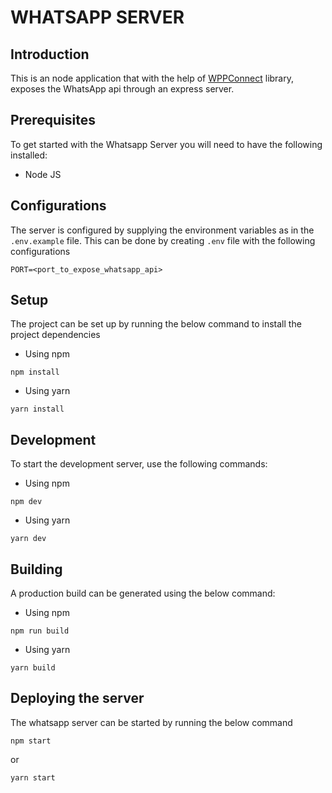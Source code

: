 # WHATSAPP SERVER

## Introduction

This is an node application that with the help of [WPPConnect](https://wppconnect.io/) library, exposes the WhatsApp api through an express server.

## Prerequisites

To get started with the Whatsapp Server you will need to have the following installed:

- Node JS

## Configurations

The server is configured by supplying the environment variables as in the `.env.example` file. This can be done by creating `.env` file with the following configurations

```
PORT=<port_to_expose_whatsapp_api>
```

## Setup

The project can be set up by running the below command to install the project dependencies

- Using npm

```
npm install
```

- Using yarn

```
yarn install
```

## Development

To start the development server, use the following commands:

- Using npm

```
npm dev
```

- Using yarn

```
yarn dev
```

## Building

A production build can be generated using the below command:

- Using npm

```
npm run build
```

- Using yarn

```
yarn build
```

## Deploying the server

The whatsapp server can be started by running the below command

```
npm start
```
or 
```shell
yarn start
```
